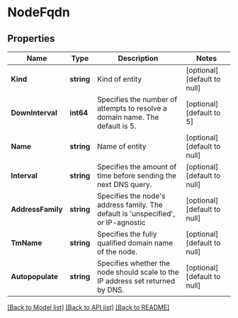 # NodeFqdn

## Properties
Name | Type | Description | Notes
------------ | ------------- | ------------- | -------------
**Kind** | **string** | Kind of entity | [optional] [default to null]
**DownInterval** | **int64** | Specifies the number of attempts to resolve a domain name. The default is 5. | [optional] [default to 5]
**Name** | **string** | Name of entity | [optional] [default to null]
**Interval** | **string** | Specifies the amount of time before sending the next DNS query. | [optional] [default to null]
**AddressFamily** | **string** | Specifies the node&#39;s address family. The default is &#39;unspecified&#39;, or IP-agnostic | [optional] [default to null]
**TmName** | **string** | Specifies the fully qualified domain name of the node. | [optional] [default to null]
**Autopopulate** | **string** | Specifies whether the node should scale to the IP address set returned by DNS. | [optional] [default to null]

[[Back to Model list]](../README.md#documentation-for-models) [[Back to API list]](../README.md#documentation-for-api-endpoints) [[Back to README]](../README.md)


